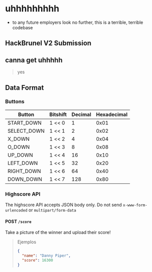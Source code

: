 # uhhhhhhhhh

- to any future employers look no further, this is a terrible, terrible codebase
## HackBrunel V2 Submission

## canna get uhhhhh
> yes

## Data Format

### Buttons

| Button      | Bitshift | Decimal | Hexadecimal |
| ----------- | -------- | ------- | ----------- |
| START_DOWN  | 1 << 0   | 1       | 0x01        |
| SELECT_DOWN | 1 << 1   | 2       | 0x02        |
| X_DOWN      | 1 << 2   | 4       | 0x04        |
| O_DOWN      | 1 << 3   | 8       | 0x08        |
| UP_DOWN     | 1 << 4   | 16      | 0x10        |
| LEFT_DOWN   | 1 << 5   | 32      | 0x20        |
| RIGHT_DOWN  | 1 << 6   | 64      | 0x40        |
| DOWN_DOWN   | 1 << 7   | 128     | 0x80        |

### Highscore API

The highscore API accepts JSON body only.
Do not send `x-www-form-urlencoded` or `multipart/form-data`

#### POST `/score`

Take a picture of the winner and upload their score!

> Ejemplos
>
> ```json
> {
>   "name": "Danny Piper",
>   "score": 16300
> }
> ```
